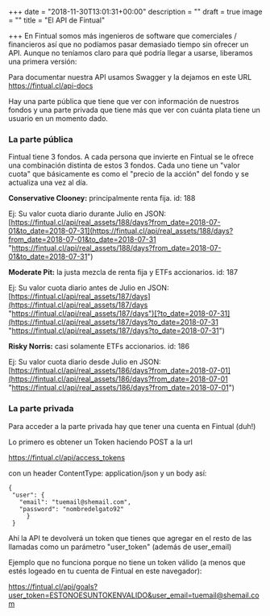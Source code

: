 +++
date = "2018-11-30T13:01:31+00:00"
description = ""
draft = true
image = ""
title = "El API de Fintual"

+++
En Fintual somos más ingenieros de software que comerciales / financieros así que no podíamos pasar demasiado tiempo sin ofrecer un API. Aunque no teníamos claro para qué podría llegar a usarse, liberamos una primera versión:

Para documentar nuestra API usamos Swagger y la dejamos en este URL https://fintual.cl/api-docs

Hay una parte pública que tiene que ver con información de nuestros fondos y una parte privada que tiene más que ver con cuánta plata tiene un usuario en un momento dado.

### **La parte pública**

Fintual tiene 3 fondos. A cada persona que invierte en Fintual se le ofrece una combinación distinta de estos 3 fondos. Cada uno tiene un "valor cuota" que básicamente es como el "precio de la acción" del fondo y se actualiza una vez al día.

**Conservative Clooney:** principalmente renta fija. id: 188

Ej: Su valor cuota diario durante Julio en JSON: [https://fintual.cl/api/real_assets/188/days?from_date=2018-07-01&to_date=2018-07-31](https://fintual.cl/api/real_assets/188/days?from_date=2018-07-01&to_date=2018-07-31 "https://fintual.cl/api/real_assets/188/days?from_date=2018-07-01&to_date=2018-07-31")

**Moderate Pit:** la justa mezcla de renta fija y ETFs accionarios. id: 187

Ej: Su valor cuota diario antes de Julio en JSON: [https://fintual.cl/api/real_assets/187/days](https://fintual.cl/api/real_assets/187/days "https://fintual.cl/api/real_assets/187/days")[?to_date=2018-07-31](https://fintual.cl/api/real_assets/187/days?to_date=2018-07-31 "https://fintual.cl/api/real_assets/187/days?to_date=2018-07-31")

**Risky Norris:** casi solamente ETFs accionarios. id: 186

Ej: Su valor cuota diario desde Julio en JSON: [https://fintual.cl/api/real_assets/186/days?from_date=2018-07-01](https://fintual.cl/api/real_assets/186/days?from_date=2018-07-01 "https://fintual.cl/api/real_assets/186/days?from_date=2018-07-01")

### **La parte privada**

Para acceder a la parte privada hay que tener una cuenta en Fintual (duh!)

Lo primero es obtener un Token haciendo POST a la url

https://fintual.cl/api/access_tokens

con un header ContentType: application/json y un body así:

    {
     "user": {
       "email": "tuemail@shemail.com",
       "password": "nombredelgato92"
         }
     }

Ahí la API te devolverá un token que tienes que agregar en el resto de las llamadas como un parámetro "user_token" (además de user_email)

Ejemplo que no funciona porque no tiene un token válido (a menos que estés logeado en tu cuenta de Fintual en este navegador):

https://fintual.cl/api/goals?user_token=ESTONOESUNTOKENVALIDO&user_email=tuemail@shemail.com

